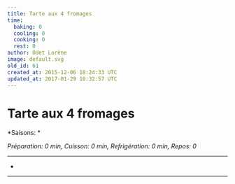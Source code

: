 ```yaml
---
title: Tarte aux 4 fromages
time:
  baking: 0
  cooling: 0
  cooking: 0
  rest: 0
author: Odet Lorène
image: default.svg
old_id: 61
created_at: 2015-12-06 18:24:33 UTC
updated_at: 2017-01-29 10:32:57 UTC
---
```


# Tarte aux 4 fromages



*Saisons: *

*Préparation: 0 min, Cuisson: 0 min, Refrigération: 0 min, Repos: 0*

---

- 

---


